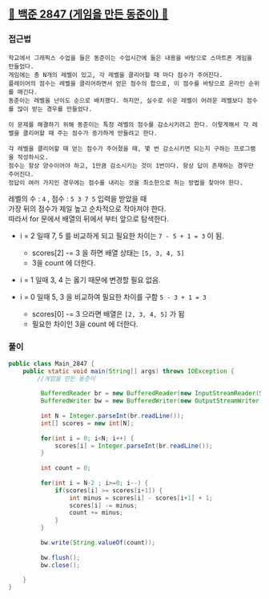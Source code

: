 ##   <a href="https://www.acmicpc.net/problem/2847">📖 백준 2847 (게임을 만든 동준이) 📖</a>



### 접근법

```
학교에서 그래픽스 수업을 들은 동준이는 수업시간에 들은 내용을 바탕으로 스마트폰 게임을 만들었다. 
게임에는 총 N개의 레벨이 있고, 각 레벨을 클리어할 때 마다 점수가 주어진다. 
플레이어의 점수는 레벨을 클리어하면서 얻은 점수의 합으로, 이 점수를 바탕으로 온라인 순위를 매긴다. 
동준이는 레벨을 난이도 순으로 배치했다. 하지만, 실수로 쉬운 레벨이 어려운 레벨보다 점수를 많이 받는 경우를 만들었다.

이 문제를 해결하기 위해 동준이는 특정 레벨의 점수를 감소시키려고 한다. 이렇게해서 각 레벨을 클리어할 때 주는 점수가 증가하게 만들려고 한다.

각 레벨을 클리어할 때 얻는 점수가 주어졌을 때, 몇 번 감소시키면 되는지 구하는 프로그램을 작성하시오. 
점수는 항상 양수이어야 하고, 1만큼 감소시키는 것이 1번이다. 항상 답이 존재하는 경우만 주어진다. 
정답이 여러 가지인 경우에는 점수를 내리는 것을 최소한으로 하는 방법을 찾아야 한다.
```
레벨의 수 : `4` , 점수 : `5 3 7 5` 입력을 받았을 때 <br>
가장 뒤의 점수가 제일 높고 순차적으로 작아져야 한다. <br>
따라서 for 문에서 배열의 뒤에서 부터 앞으로 탐색한다. <br>

- i = 2 일때 7, 5 를 비교하게 되고 필요한 차이는 `7 - 5 + 1 = 3` 이 됨.
  - scores[2] -= 3 을 하면 배열 상태는 `[5, 3, 4, 5]`
  - 3을 count 에 더한다.

- i = 1 일때 3, 4 는 옳기 때문에 변경할 필요 없음.
- i = 0 일때 5, 3 을 비교하여 필요한 차이를 구함 `5 - 3 + 1 = 3`
  - scores[0] -= 3 으라면 배열은 `[2, 3, 4, 5]` 가 됨
  - 필요한 차이인 3을 count 에 더한다.


### 풀이

```java
public class Main_2847 {
	public static void main(String[] args) throws IOException {
		//게임을 만든 동준이
		
		 BufferedReader br = new BufferedReader(new InputStreamReader(System.in));
	     BufferedWriter bw = new BufferedWriter(new OutputStreamWriter(System.out));
	     
	     int N = Integer.parseInt(br.readLine());
	     int[] scores = new int[N];
	     
	     for(int i = 0; i<N; i++) {
	    	 scores[i] = Integer.parseInt(br.readLine());
	     }
	     
	     int count = 0;
	     
	     for(int i = N-2 ; i>=0; i--) {
	    	 if(scores[i] >= scores[i+1]) {
	    		 int minus = scores[i] - scores[i+1] + 1;
	    		 scores[i] -= minus;
	    		 count += minus;
	    	 }	 
	     }
	     
	     bw.write(String.valueOf(count));
	     
	     bw.flush();
	     bw.close();
	     
	}
}
```
